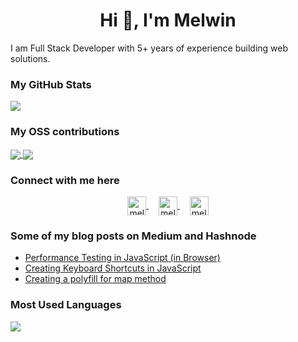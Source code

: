 <h1 align="center">Hi 👋, I'm Melwin</h1>

I am Full Stack Developer with 5+ years of experience building web solutions.

### My GitHub Stats

<img align="center" src="https://github-readme-stats.vercel.app/api?username=melwinalm&count_private=true&show_icons=true&theme=graywhite&hide=contribs" />

### My OSS contributions

<a href="https://github.com/melwinalm/realtime-seat-booking">
  <img align="center" src="https://github-readme-stats.vercel.app/api/pin/?username=melwinalm&repo=realtime-seat-booking&theme=graywhite" />
</a>

<a href="https://github.com/melwinalm/simpleWikiJS">
  <img align="center" src="https://github-readme-stats.vercel.app/api/pin/?username=melwinalm&repo=simpleWikiJS&theme=graywhite" />
</a>

### Connect with me here

<p align="center">
  <a href="https://twitter.com/melwinalm" target="blank">
    <img align="center" src="https://cdn.jsdelivr.net/npm/simple-icons@3.0.1/icons/twitter.svg" alt="melwinalm" height="30" width="30" />
  </a>&nbsp;&nbsp;&nbsp;
  <a href="https://linkedin.com/in/melwinalm" target="blank">
    <img align="center" src="https://cdn.jsdelivr.net/npm/simple-icons@3.0.1/icons/linkedin.svg" alt="melwinalm" height="30" width="30" />
  </a>&nbsp;&nbsp;&nbsp;
  <a href="https://melwinalm.hashnode.dev/" target="blank">
    <img align="center" src="https://cdn.jsdelivr.net/npm/simple-icons@3.0.1/icons/hashnode.svg" alt="melwinalm" height="30" width="30" />
  </a>
</p>

### Some of my blog posts on Medium and Hashnode

- [Performance Testing in JavaScript (in Browser)](https://medium.com/@melwinalm/performance-testing-in-javascript-in-browser-5a4caeb4c480)
- [Creating Keyboard Shortcuts in JavaScript](https://medium.com/@melwinalm/crcreating-keyboard-shortcuts-in-javascripteating-keyboard-shortcuts-in-javascript-763ca19beb9e)
- [Creating a polyfill for map method](https://melwinalm.hashnode.dev/creating-a-polyfill-for-map-method)

### Most Used Languages

<img align="center" src="https://github-readme-stats.vercel.app/api/top-langs/?username=melwinalm&theme=graywhite" />

<!--
**melwinalm/melwinalm** is a ✨ _special_ ✨ repository because its `README.md` (this file) appears on your GitHub profile.

Here are some ideas to get you started:

- 🔭 I’m currently working on ...
- 🌱 I’m currently learning ...
- 👯 I’m looking to collaborate on ...
- 🤔 I’m looking for help with ...
- 💬 Ask me about ...
- 📫 How to reach me: ...
- 😄 Pronouns: ...
- ⚡ Fun fact: ...
-->
